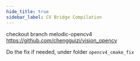 ```yaml
---
hide_title: true
sidebar_label: CV Bridge Compilation
---
```



checkout branch melodic-opencv4
https://github.com/chengguizi/vision_opencv

Do the fix if needed, under folder `opencv4_cmake_fix`